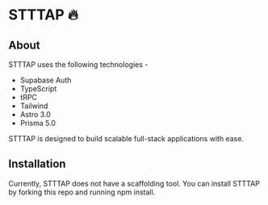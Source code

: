 # STTTAP 🔥

## About

STTTAP uses the following technologies -

-   Supabase Auth
-   TypeScript
-   tRPC
-   Tailwind
-   Astro 3.0
-   Prisma 5.0

STTTAP is designed to build scalable full-stack applications with ease.

## Installation

Currently, STTTAP does not have a scaffolding tool. You can install STTTAP by forking this repo and running npm install.
